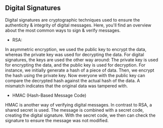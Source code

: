 ## Digital Signatures

Digital signatures are cryptographic techniques used to ensure the authenticity & integrity of digital messages.
Here, you'll find an overview about the most common ways to sign & verify messages.

- RSA:

In asymmetric encryption, we used the public key to encrypt the data, whereas the private key was used for decrypting the data.
For digital signatures, the keys are used the other way around: The private key is used for encrypting the data, and the public key is used for decryption.
For instance, we initially generate a hash of a piece of data. Then, we encrypt the hash using the private key.
Now everyone with the public key can compare the decrypted hash against the actual hash of the data. A mismatch indicates that the original data was tampered with.

- HMAC (Hash-Based Message Code)

HMAC is another way of verifying digital messages.
In contrast to RSA, a shared secret is used. The message is combined with a secret code, creating the digital signature.
With the secret code, we then can check the signature to ensure the message was not modified.  
